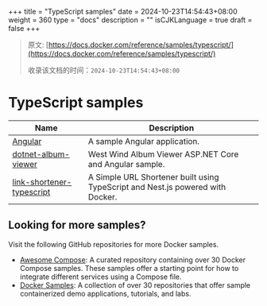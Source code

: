 +++
title = "TypeScript samples"
date = 2024-10-23T14:54:43+08:00
weight = 360
type = "docs"
description = ""
isCJKLanguage = true
draft = false
+++

> 原文: [https://docs.docker.com/reference/samples/typescript/](https://docs.docker.com/reference/samples/typescript/)
>
> 收录该文档的时间：`2024-10-23T14:54:43+08:00`

# TypeScript samples

| Name                                                         | Description                                                  |
| ------------------------------------------------------------ | ------------------------------------------------------------ |
| [Angular](https://github.com/docker/awesome-compose/tree/master/angular) | A sample Angular application.                                |
| [dotnet-album-viewer](https://github.com/dockersamples/dotnet-album-viewer) | West Wind Album Viewer ASP.NET Core and Angular sample.      |
| [link-shortener-typescript](https://github.com/dockersamples/link-shortener-typescript) | A Simple URL Shortener built using TypeScript and Nest.js powered with Docker. |

## Looking for more samples?

Visit the following GitHub repositories for more Docker samples.

- [Awesome Compose](https://github.com/docker/awesome-compose): A curated repository containing over 30 Docker Compose samples. These samples offer a starting point for how to integrate different services using a Compose file.
- [Docker Samples](https://github.com/dockersamples?q=&type=all&language=&sort=stargazers): A collection of over 30 repositories that offer sample containerized demo applications, tutorials, and labs.
